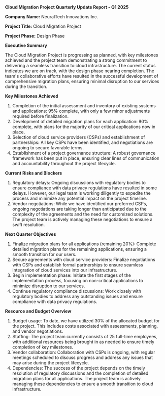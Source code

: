  **Cloud Migration Project Quarterly Update Report - Q1 2025**

**Company Name:** NeuralTech Innovations Inc.

**Project Title:** Cloud Migration Project

**Project Phase:** Design Phase

**Executive Summary**

The Cloud Migration Project is progressing as planned, with key milestones achieved and the project team demonstrating a strong commitment to delivering a seamless transition to cloud infrastructure. The current status indicates we are on track, with the design phase nearing completion. The team's collaborative efforts have resulted in the successful development of comprehensive migration plans, ensuring minimal disruption to our services during the transition.

**Key Milestones Achieved**

1. Completion of the initial assessment and inventory of existing systems and applications: 95% complete, with only a few minor adjustments required before finalization.
2. Development of detailed migration plans for each application: 80% complete, with plans for the majority of our critical applications now in place.
3. Selection of cloud service providers (CSPs) and establishment of partnerships: All key CSPs have been identified, and negotiations are ongoing to secure favorable terms.
4. Establishment of a project governance structure: A robust governance framework has been put in place, ensuring clear lines of communication and accountability throughout the project lifecycle.

**Current Risks and Blockers**

1. Regulatory delays: Ongoing discussions with regulatory bodies to ensure compliance with data privacy regulations have resulted in some delays. However, our legal team is working diligently to expedite the process and minimize any potential impact on the project timeline.
2. Vendor negotiations: While we have identified our preferred CSPs, ongoing negotiations are taking longer than anticipated due to the complexity of the agreements and the need for customized solutions. The project team is actively managing these negotiations to ensure a swift resolution.

**Next Quarter Objectives**

1. Finalize migration plans for all applications (remaining 20%): Complete detailed migration plans for the remaining applications, ensuring a smooth transition for our users.
2. Secure agreements with cloud service providers: Finalize negotiations with CSPs and establish formal partnerships to ensure seamless integration of cloud services into our infrastructure.
3. Begin implementation phase: Initiate the first stages of the implementation process, focusing on non-critical applications to minimize disruption to our services.
4. Continue regulatory compliance discussions: Work closely with regulatory bodies to address any outstanding issues and ensure compliance with data privacy regulations.

**Resource and Budget Overview**

1. Budget usage: To date, we have utilized 30% of the allocated budget for the project. This includes costs associated with assessments, planning, and vendor negotiations.
2. Staffing: The project team currently consists of 25 full-time employees, with additional resources being brought in as needed to ensure timely completion of key milestones.
3. Vendor collaboration: Collaboration with CSPs is ongoing, with regular meetings scheduled to discuss progress and address any issues that may arise during the project lifecycle.
4. Dependencies: The success of the project depends on the timely resolution of regulatory discussions and the completion of detailed migration plans for all applications. The project team is actively managing these dependencies to ensure a smooth transition to cloud infrastructure.